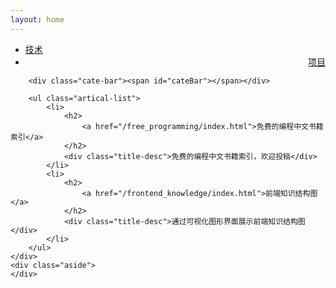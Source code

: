 ```yaml
---
layout: home
---
```


<div class="index-content project">
    <div class="section">
        <ul class="artical-cate">
            <li><a href="/"><span>技术</span></a></li>
            <!-- <li style="text-align:center"><a href="/opinion"><span>生活</span></a></li> -->
            <li class="on" style="text-align:right"><a href="/project"><span>项目</span></a></li>
        </ul>

        <div class="cate-bar"><span id="cateBar"></span></div>

        <ul class="artical-list">
            <li>
                <h2>
                    <a href="/free_programming/index.html">免费的编程中文书籍索引</a>
                </h2>
                <div class="title-desc">免费的编程中文书籍索引，欢迎投稿</div>
            </li>
            <li>
                <h2>
                    <a href="/frontend_knowledge/index.html">前端知识结构图</a>
                </h2>
                <div class="title-desc">通过可视化图形界面展示前端知识结构图</div>
            </li>
        </ul>
    </div>
    <div class="aside">
    </div>
</div>
